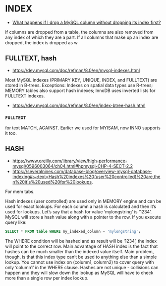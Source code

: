 # INDEX

* [What happens if I drop a MySQL column without dropping its index first?](https://stackoverflow.com/a/4341928)

If columns are dropped from a table, the columns are also removed from any index of which they are a part. If all columns that make up an index are dropped, the index is dropped as w

## FULLTEXT, hash

* https://dev.mysql.com/doc/refman/8.0/en/mysql-indexes.html

Most MySQL indexes (PRIMARY KEY, UNIQUE, INDEX, and FULLTEXT) are stored in B-trees. Exceptions: Indexes on spatial data types use R-trees; MEMORY tables also support hash indexes; InnoDB uses inverted lists for FULLTEXT indexes.

* https://dev.mysql.com/doc/refman/8.0/en/index-btree-hash.html

### `FULLTEXT`

for text MATCH, AGAINST. Earlier we used for MYISAM, now INNO supports it too.

## HASH

* https://www.oreilly.com/library/view/high-performance-mysql/0596003064/ch04.html#hpmysql-CHP-4-SECT-2.2
* https://severalnines.com/database-blog/overview-mysql-database-indexing#:~:text=Hash%20indexes%20(user%20controlled)%20are,then%20it's%20used%20for%20lookups.

For mem tabs.

Hash indexes (user controlled) are used only in MEMORY engine and can be used for exact lookups. For each column a hash is calculated and then it’s used for lookups. Let’s say that a hash for value ‘mylongstring’ is ‘1234’. MySQL will store a hash value along with a pointer to the row. If you execute query like:

```sql
SELECT * FROM table WHERE my_indexed_column = 'mylongstring';
```
The WHERE condition will be hashed and as result will be ‘1234’, the index will point to the correct row. Main advantage of HASH index is the fact that hashes can be much smaller than the indexed value itself. Main problem, though, is that this index type can’t be used to anything else than a simple lookup. You cannot use index on (column1, column2) to cover query with only ‘column1’ in the WHERE clause. Hashes are not unique - collisions can happen and they will slow down the lookup as MySQL will have to check more than a single row per index lookup.
